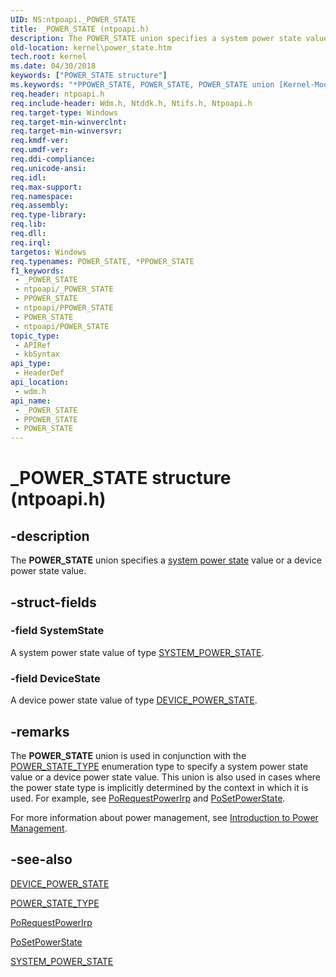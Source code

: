 ```yaml
---
UID: NS:ntpoapi._POWER_STATE
title: _POWER_STATE (ntpoapi.h)
description: The POWER_STATE union specifies a system power state value or a device power state value.
old-location: kernel\power_state.htm
tech.root: kernel
ms.date: 04/30/2018
keywords: ["POWER_STATE structure"]
ms.keywords: "*PPOWER_STATE, POWER_STATE, POWER_STATE union [Kernel-Mode Driver Architecture], PPOWER_STATE, PPOWER_STATE union pointer [Kernel-Mode Driver Architecture], _POWER_STATE, kernel.power_state, kstruct_c_a0fca0b4-3d45-48e4-b3ee-ba473ac08347.xml, wdm/POWER_STATE, wdm/PPOWER_STATE"
req.header: ntpoapi.h
req.include-header: Wdm.h, Ntddk.h, Ntifs.h, Ntpoapi.h
req.target-type: Windows
req.target-min-winverclnt: 
req.target-min-winversvr: 
req.kmdf-ver: 
req.umdf-ver: 
req.ddi-compliance: 
req.unicode-ansi: 
req.idl: 
req.max-support: 
req.namespace: 
req.assembly: 
req.type-library: 
req.lib: 
req.dll: 
req.irql: 
targetos: Windows
req.typenames: POWER_STATE, *PPOWER_STATE
f1_keywords:
 - _POWER_STATE
 - ntpoapi/_POWER_STATE
 - PPOWER_STATE
 - ntpoapi/PPOWER_STATE
 - POWER_STATE
 - ntpoapi/POWER_STATE
topic_type:
 - APIRef
 - kbSyntax
api_type:
 - HeaderDef
api_location:
 - wdm.h
api_name:
 - _POWER_STATE
 - PPOWER_STATE
 - POWER_STATE
---
```


# _POWER_STATE structure (ntpoapi.h)


## -description

The <b>POWER_STATE</b> union specifies a <a href="/windows-hardware/drivers/kernel/system-power-states">system power state</a> value or a device power state value.

## -struct-fields

### -field SystemState

A system power state value of type <a href="/windows-hardware/drivers/ddi/wdm/ne-wdm-_system_power_state">SYSTEM_POWER_STATE</a>.

### -field DeviceState

A device power state value of type <a href="/windows-hardware/drivers/ddi/wudfddi/ne-wudfddi-_device_power_state">DEVICE_POWER_STATE</a>.

## -remarks

The <b>POWER_STATE</b> union is used in conjunction with the <a href="/windows-hardware/drivers/ddi/wdm/ne-wdm-_power_state_type">POWER_STATE_TYPE</a> enumeration type to specify a system power state value or a device power state value. This union is also used in cases where the power state type is implicitly determined by the context in which it is used. For example, see <a href="/windows-hardware/drivers/ddi/wdm/nf-wdm-porequestpowerirp">PoRequestPowerIrp</a> and <a href="/windows-hardware/drivers/ddi/ntifs/nf-ntifs-posetpowerstate">PoSetPowerState</a>.

For more information about power management, see <a href="/windows-hardware/drivers/kernel/introduction-to-power-management">Introduction to Power Management</a>.

## -see-also

<a href="/windows-hardware/drivers/ddi/wudfddi/ne-wudfddi-_device_power_state">DEVICE_POWER_STATE</a>



<a href="/windows-hardware/drivers/ddi/wdm/ne-wdm-_power_state_type">POWER_STATE_TYPE</a>



<a href="/windows-hardware/drivers/ddi/wdm/nf-wdm-porequestpowerirp">PoRequestPowerIrp</a>



<a href="/windows-hardware/drivers/ddi/ntifs/nf-ntifs-posetpowerstate">PoSetPowerState</a>



<a href="/windows-hardware/drivers/ddi/wdm/ne-wdm-_system_power_state">SYSTEM_POWER_STATE</a>

